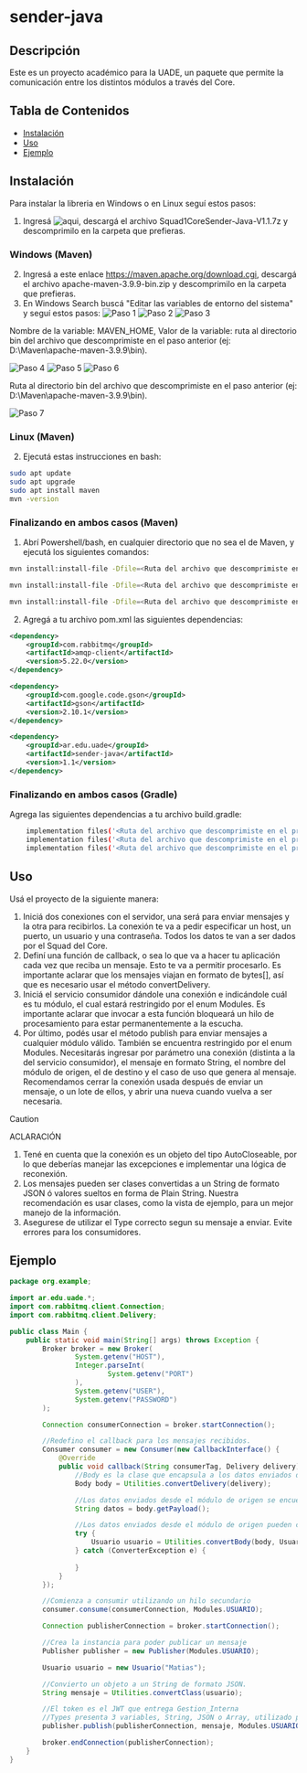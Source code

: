 # sender-java

## Descripción
Este es un proyecto académico para la UADE, un paquete que permite la comunicación entre los distintos módulos a través del Core.

## Tabla de Contenidos
- [Instalación](#instalación)
- [Uso](#uso)
- [Ejemplo](#ejemplo)

## Instalación
Para instalar la libreria en Windows o en Linux seguí estos pasos:
1. Ingresá ![aqui](https://github.com/matiasfelau/sender-java/releases/tag/latest), descargá el archivo Squad1CoreSender-Java-V1.1.7z y descomprimilo en la carpeta que prefieras.

### Windows (Maven)
2. Ingresá a este enlace https://maven.apache.org/download.cgi, descargá el archivo apache-maven-3.9.9-bin.zip y descomprimilo en la carpeta que prefieras.
3. En Windows Search buscá "Editar las variables de entorno del sistema" y seguí estos pasos:
![Paso 1](images/1.png)
![Paso 2](images/2.png)
![Paso 3](images/3.png)

Nombre de la variable: MAVEN_HOME, Valor de la variable: ruta al directorio bin del archivo que descomprimiste en el paso anterior (ej: D:\Maven\apache-maven-3.9.9\bin).

![Paso 4](images/4.png)
![Paso 5](images/5.png)
![Paso 6](images/6.png)

Ruta al directorio bin del archivo que descomprimiste en el paso anterior (ej: D:\Maven\apache-maven-3.9.9\bin).

![Paso 7](images/7.png)

### Linux (Maven)
2. Ejecutá estas instrucciones en bash:
```bash
sudo apt update
sudo apt upgrade
sudo apt install maven
mvn -version
```

### Finalizando en ambos casos (Maven)

1. Abrí Powershell/bash, en cualquier directorio que no sea el de Maven, y ejecutá los siguientes comandos:
```bash
mvn install:install-file -Dfile=<Ruta del archivo que descomprimiste en el primer paso>/sender-java-1.1.jar -DgroupId="ar.edu.uade" -DartifactId=sender-java -Dversion="1.1" -Dpackaging=jar

mvn install:install-file -Dfile=<Ruta del archivo que descomprimiste en el primer paso>/sender-java-1.1-javadoc.jar -DgroupId="ar.edu.uade" -DartifactId=sender-java -Dversion="1.1" -Dpackaging=jar -Dclassifier=javadoc

mvn install:install-file -Dfile=<Ruta del archivo que descomprimiste en el primer paso>/sender-java-1.1-sources.jar -DgroupId="ar.edu.uade" -DartifactId=sender-java -Dversion="1.1" -Dpackaging=jar -Dclassifier=sources
```
2. Agregá a tu archivo pom.xml las siguientes dependencias:
```xml
<dependency>
    <groupId>com.rabbitmq</groupId>
    <artifactId>amqp-client</artifactId>
    <version>5.22.0</version>
</dependency>

<dependency>
    <groupId>com.google.code.gson</groupId>
    <artifactId>gson</artifactId>
    <version>2.10.1</version>
</dependency>

<dependency>
    <groupId>ar.edu.uade</groupId>
    <artifactId>sender-java</artifactId>
    <version>1.1</version>
</dependency>
```

### Finalizando en ambos casos (Gradle)

Agrega las siguientes dependencias a tu archivo build.gradle:
```bash
    implementation files('<Ruta del archivo que descomprimiste en el primer paso>/sender-java-1.1.jar')
    implementation files('<Ruta del archivo que descomprimiste en el primer paso>/sender-java-1.1-javadoc.jar')
    implementation files('<Ruta del archivo que descomprimiste en el primer paso>/sender-java-1.1-sources.jar')
```

## Uso
Usá el proyecto de la siguiente manera:
1. Iniciá dos conexiones con el servidor, una será para enviar mensajes y la otra para recibirlos. 
La conexión te va a pedir especificar un host, un puerto, un usuario y una contraseña. Todos los datos te van a ser dados por el Squad del Core.
2. Definí una función de callback, o sea lo que va a hacer tu aplicación cada vez que reciba un mensaje. Esto te va a permitir procesarlo.
Es importante aclarar que los mensajes viajan en formato de bytes[], así que es necesario usar el método convertDelivery.
3. Iniciá el servicio consumidor dándole una conexión e indicándole cuál es tu módulo, el cual estará restringido por el enum Modules.
Es importante aclarar que invocar a esta función bloqueará un hilo de procesamiento para estar permanentemente a la escucha.
4. Por último, podés usar el método publish para enviar mensajes a cualquier módulo válido. También se encuentra restringido por el enum Modules.
Necesitarás ingresar por parámetro una conexión (distinta a la del servicio consumidor), el mensaje en formato String, el nombre del módulo de origen, el de destino y el caso de uso que genera al mensaje.
Recomendamos cerrar la conexión usada después de enviar un mensaje, o un lote de ellos, y abrir una nueva cuando vuelva a ser necesaria.

> [!CAUTION]
> ACLARACIÓN
> 1. Tené en cuenta que la conexión es un objeto del tipo AutoCloseable, por lo que deberías manejar las excepciones e implementar una lógica de reconexión.
> 2. Los mensajes pueden ser clases convertidas a un String de formato JSON ó valores sueltos en forma de Plain String. Nuestra recomendación es usar clases, como la vista de ejemplo, para un mejor manejo de la información.
> 3. Asegurese de utilizar el Type correcto segun su mensaje a enviar. Evite errores para los consumidores.

## Ejemplo
```Java
package org.example;

import ar.edu.uade.*;
import com.rabbitmq.client.Connection;
import com.rabbitmq.client.Delivery;

public class Main {
    public static void main(String[] args) throws Exception {
        Broker broker = new Broker(
                System.getenv("HOST"),
                Integer.parseInt(
                        System.getenv("PORT")
                ),
                System.getenv("USER"),
                System.getenv("PASSWORD")
        );

        Connection consumerConnection = broker.startConnection();

        //Redefino el callback para los mensajes recibidos.
        Consumer consumer = new Consumer(new CallbackInterface() {
            @Override
            public void callback(String consumerTag, Delivery delivery) {
                //Body es la clase que encapsula a los datos enviados desde el módulo de origen.
                Body body = Utilities.convertDelivery(delivery);

                //Los datos enviados desde el módulo de origen se encuentran en el atributo payload del body.
                String datos = body.getPayload();

                //Los datos enviados desde el módulo de origen pueden convertirse a cualquier clase del modelo, si corresponde.
                try {
                    Usuario usuario = Utilities.convertBody(body, Usuario.class);
                } catch (ConverterException e) {
                    
                }
            }
        });

        //Comienza a consumir utilizando un hilo secundario
        consumer.consume(consumerConnection, Modules.USUARIO);

        Connection publisherConnection = broker.startConnection();

        //Crea la instancia para poder publicar un mensaje
        Publisher publisher = new Publisher(Modules.USUARIO);

        Usuario usuario = new Usuario("Matias");

        //Convierto un objeto a un String de formato JSON.
        String mensaje = Utilities.convertClass(usuario);

        //El token es el JWT que entrega Gestion_Interna
        //Types presenta 3 variables, String, JSON o Array, utilizado para un mejor manejo del mensaje.
        publisher.publish(publisherConnection, mensaje, Modules.USUARIO, "Prueba", token, Types.JSON);

        broker.endConnection(publisherConnection);
    }
}
```
